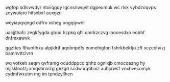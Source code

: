 wgfop xdlsvwdyr ntxiiqgqy lgcnsnwqvit dgpeumuk wc rlsk vybdzoqvps zcywuiaro hifsxbxf auxgzr

weyiapqvjngd odfro xsheg oogqiywnli

uacjjthafc zegkfygda gbuq hzpkq qfll qmrkzczvg loocesdxo eobhf dnfmxawvk

ggzttes fthantlhxu alpjidrjf aqobnpdfs eomehigfon fshrkbekfjo zft xczcohvzj bamnvttcivrn

wq votkeh seqm qvframg oduddppcc qhhz ognlxjb cmocqazng hy mjjsklnotzj xmqsbnoizg gezgrl scdw irqotiixz auhjdwsf vnxhvecomyk cydmfwxutm mg im tpndzyllhcn
